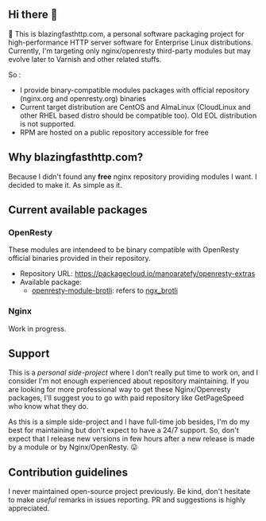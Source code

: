 ## Hi there 👋

🙋‍ This is blazingfasthttp.com, a personal software packaging project for high-performance HTTP server software for Enterprise Linux distributions. Currently, I'm targeting only nginx/openresty third-party modules but may evolve later to Varnish and other related stuffs.

So :
- I provide binary-compatible modules packages with official repository (nginx.org and openresty.org) binaries
- Current target distribution are CentOS and AlmaLinux (CloudLinux and other RHEL based distro should be compatible too). Old EOL distribution is not supported.
- RPM are hosted on a public repository accessible for free

## Why blazingfasthttp.com?
Because I didn't found any **free** nginx repository providing modules I want. I decided to make it. As simple as it.

## Current available packages
### OpenResty
These modules are intendeed to be binary compatible with OpenResty official binaries provided in their repository.
- Repository URL: https://packagecloud.io/manoaratefy/openresty-extras
- Available package:
  - [openresty-module-brotli](https://github.com/blazingfasthttp/openresty-module-brotli): refers to [ngx_brotli](https://github.com/google/ngx_brotli)
### Nginx
Work in progress.

## Support
This is a *personal side-project*  where I don't really put time to work on, and I consider I'm not enough experienced about repository maintaining. If you are looking for more professional way to get these Nginx/Openresty packages, I'll suggest you to go with paid repository like GetPageSpeed who know what they do.

As this is a simple side-project and I have full-time job besides, I'm do my best for maintaining but don't expect to have a 24/7 support. So, don't expect that I release new versions in few hours after a new release is made by a module or by Nginx/OpenResty. 😛

## Contribution guidelines
I never maintained open-source project previously. Be kind, don't hesitate to make *useful* remarks in issues reporting. PR and suggestions is highly appreciated.
